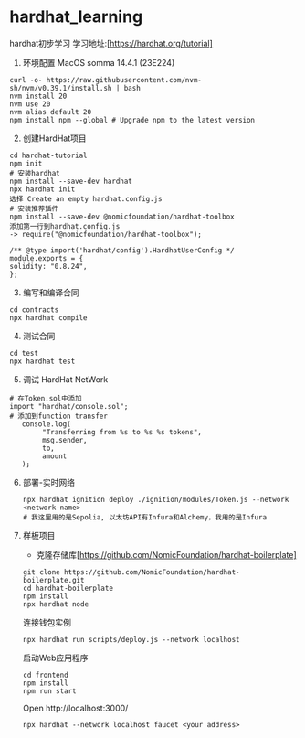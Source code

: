 # hardhat_learning
hardhat初步学习
学习地址:[https://hardhat.org/tutorial]

1. 环境配置
   MacOS somma 14.4.1 (23E224)
  ```
curl -o- https://raw.githubusercontent.com/nvm-sh/nvm/v0.39.1/install.sh | bash
nvm install 20
nvm use 20
nvm alias default 20
npm install npm --global # Upgrade npm to the latest version
  ```
2. 创建HardHat项目
  ```
cd hardhat-tutorial
npm init
# 安装hardhat
npm install --save-dev hardhat
npx hardhat init
选择 Create an empty hardhat.config.js
# 安装推荐插件
npm install --save-dev @nomicfoundation/hardhat-toolbox
添加第一行到hardhat.config.js
-> require("@nomicfoundation/hardhat-toolbox");

/** @type import('hardhat/config').HardhatUserConfig */
module.exports = {
  solidity: "0.8.24",
};
  ```
3. 编写和编译合同
```
cd contracts
npx hardhat compile
```
4. 测试合同
```
cd test
npx hardhat test
```
5. 调试 HardHat NetWork
```
# 在Token.sol中添加
import "hardhat/console.sol";
# 添加到function transfer
   console.log(
        "Transferring from %s to %s %s tokens",
        msg.sender,
        to,
        amount
   );
```
6. 部署-实时网络
   ```
   npx hardhat ignition deploy ./ignition/modules/Token.js --network <network-name>
   # 我这里用的是Sepolia, 以太坊API有Infura和Alchemy，我用的是Infura
   ```
7. 样板项目
   - 克隆存储库[https://github.com/NomicFoundation/hardhat-boilerplate]
   ```
   git clone https://github.com/NomicFoundation/hardhat-boilerplate.git
   cd hardhat-boilerplate
   npm install
   npx hardhat node
   ```
   连接钱包实例
   
   ```
   npx hardhat run scripts/deploy.js --network localhost
   ```
   启动Web应用程序
   ```
   cd frontend
   npm install
   npm run start
   ```
   Open http://localhost:3000/
   ```
   npx hardhat --network localhost faucet <your address>
   ```
   
